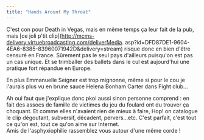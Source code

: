 ```yaml
---
title: "Hands Arount My Throat"
---
```


C'est con pour Death in Vegas, mais en même temps ça leur fait de la pub, mais
[ce joli p'tit clip](http://mcms-delivery.virtuebroadcasting.com/deliverMedia.
asp?id=DFD87DE1-9604-4EA6-8385-83960071942D&delivery=stream) risque donc en
bien d'être censuré en France. Sûrement pas le seul pays d'ailleurs puisqu'on
est pas un cas unique. Et se trimballer des ballets dans le cul est
aujourd'hui une pratique fort répandue en Europe.

En plus Emmanuelle Seigner est trop mignonne, même si pour le cou je l'aurais
plus vu en brune sauce Helena Bonham Carter dans Fight club...

Ah oui faut que j'explique donc pkoi aussi sinon personne comprend : en fait
des assocs de famille de victimes du jeu du foulard ont du trouver ça
choquant. Et comme elles n'avaient rien de mieux à faire, Hop! on catalogue le
clip dégoutant, subversif, décadent, pervers...etc. C'est parfait, c'est tout
ce qu'on est, tout ce qu'on aime sur Internet.  
Amis de l'asphyxiophilie rassemblez vous autour d'une même corde !

